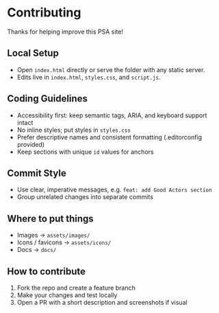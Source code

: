 # Contributing

Thanks for helping improve this PSA site!

## Local Setup
- Open `index.html` directly or serve the folder with any static server.
- Edits live in `index.html`, `styles.css`, and `script.js`.

## Coding Guidelines
- Accessibility first: keep semantic tags, ARIA, and keyboard support intact
- No inline styles; put styles in `styles.css`
- Prefer descriptive names and consistent formatting (.editorconfig provided)
- Keep sections with unique `id` values for anchors

## Commit Style
- Use clear, imperative messages, e.g. `feat: add Good Actors section`
- Group unrelated changes into separate commits

## Where to put things
- Images → `assets/images/`
- Icons / favicons → `assets/icons/`
- Docs → `docs/`

## How to contribute
1. Fork the repo and create a feature branch
2. Make your changes and test locally
3. Open a PR with a short description and screenshots if visual
